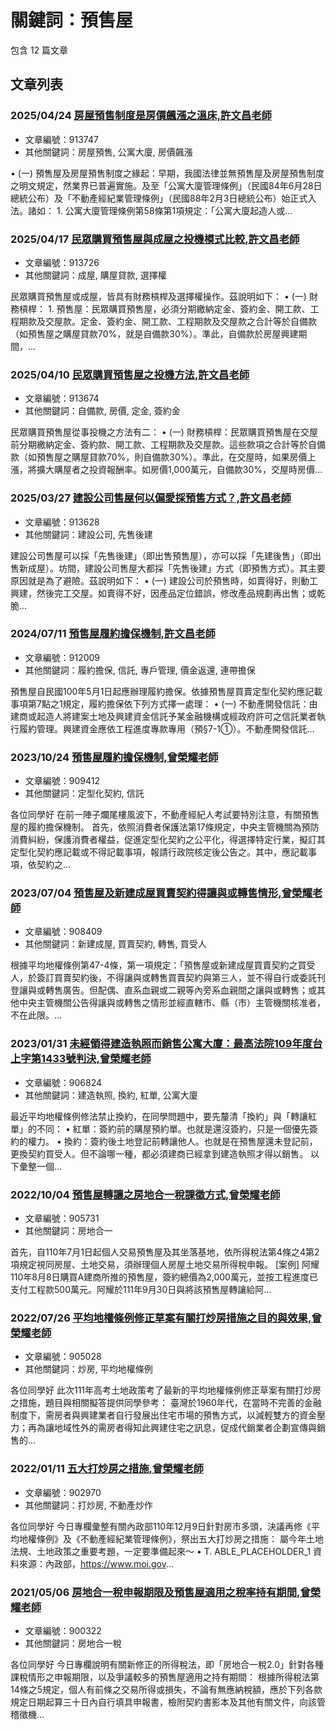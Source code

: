 # 關鍵詞：預售屋

包含 12 篇文章

## 文章列表

### 2025/04/24 [房屋預售制度是房價飆漲之溫床,許文昌老師](../../articles/913747_%E6%88%BF%E5%B1%8B%E9%A0%90%E5%94%AE%E5%88%B6%E5%BA%A6%E6%98%AF%E6%88%BF%E5%83%B9%E9%A3%86%E6%BC%B2%E4%B9%8B%E6%BA%AB%E5%BA%8A%2C%E8%A8%B1%E6%96%87%E6%98%8C%E8%80%81%E5%B8%AB.md)
- 文章編號：913747
- 其他關鍵詞：房屋預售, 公寓大廈, 房價飆漲

• (一) 預售屋及房屋預售制度之緣起：早期，我國法律並無預售屋及房屋預售制度之明文規定，然業界已普遍實施。及至「公寓大廈管理條例」（民國84年6月28日總統公布）及「不動產經紀業管理條例」（民國88年2月3日總統公布）始正式入法。諸如： 1. 公寓大廈管理條例第58條第1項規定：「公寓大廈起造人或...

### 2025/04/17 [民眾購買預售屋與成屋之投機模式比較,許文昌老師](../../articles/913726_%E6%B0%91%E7%9C%BE%E8%B3%BC%E8%B2%B7%E9%A0%90%E5%94%AE%E5%B1%8B%E8%88%87%E6%88%90%E5%B1%8B%E4%B9%8B%E6%8A%95%E6%A9%9F%E6%A8%A1%E5%BC%8F%E6%AF%94%E8%BC%83%2C%E8%A8%B1%E6%96%87%E6%98%8C%E8%80%81%E5%B8%AB.md)
- 文章編號：913726
- 其他關鍵詞：成屋, 購屋貸款, 選擇權

民眾購買預售屋或成屋，皆具有財務槓桿及選擇權操作。茲說明如下： • (一) 財務槓桿： 1. 預售屋：民眾購買預售屋，必須分期繳納定金、簽約金、開工款、工程期款及交屋款。定金、簽約金、開工款、工程期款及交屋款之合計等於自備款（如預售屋之購屋貸款70%，就是自備款30%）。準此，自備款於房屋興建期間，...

### 2025/04/10 [民眾購買預售屋之投機方法,許文昌老師](../../articles/913674_%E6%B0%91%E7%9C%BE%E8%B3%BC%E8%B2%B7%E9%A0%90%E5%94%AE%E5%B1%8B%E4%B9%8B%E6%8A%95%E6%A9%9F%E6%96%B9%E6%B3%95%2C%E8%A8%B1%E6%96%87%E6%98%8C%E8%80%81%E5%B8%AB.md)
- 文章編號：913674
- 其他關鍵詞：自備款, 房價, 定金, 簽約金

民眾購買預售屋從事投機之方法有二： • (一) 財務槓桿：民眾購買預售屋在交屋前分期繳納定金、簽約款、開工款、工程期款及交屋款。這些款項之合計等於自備款（如預售屋之購屋貸款70%，則自備款30%）。準此，在交屋時，如果房價上漲，將擴大購屋者之投資報酬率。如房價1,000萬元，自備款30%，交屋時房價...

### 2025/03/27 [建設公司售屋何以偏愛採預售方式？,許文昌老師](../../articles/913628_%E5%BB%BA%E8%A8%AD%E5%85%AC%E5%8F%B8%E5%94%AE%E5%B1%8B%E4%BD%95%E4%BB%A5%E5%81%8F%E6%84%9B%E6%8E%A1%E9%A0%90%E5%94%AE%E6%96%B9%E5%BC%8F%EF%BC%9F%2C%E8%A8%B1%E6%96%87%E6%98%8C%E8%80%81%E5%B8%AB.md)
- 文章編號：913628
- 其他關鍵詞：建設公司, 先售後建

建設公司售屋可以採「先售後建」（即出售預售屋），亦可以採「先建後售」（即出售新成屋）。坊間，建設公司售屋大都採「先售後建」方式（即預售方式）。其主要原因就是為了避險。茲說明如下： • (一) 建設公司於預售時，如賣得好，則動工興建，然後完工交屋。如賣得不好，因產品定位錯誤，修改產品規劃再出售；或乾脆...

### 2024/07/11 [預售屋履約擔保機制,許文昌老師](../../articles/912009_%E9%A0%90%E5%94%AE%E5%B1%8B%E5%B1%A5%E7%B4%84%E6%93%94%E4%BF%9D%E6%A9%9F%E5%88%B6%2C%E8%A8%B1%E6%96%87%E6%98%8C%E8%80%81%E5%B8%AB.md)
- 文章編號：912009
- 其他關鍵詞：履約擔保, 信託, 專戶管理, 價金返還, 連帶擔保

預售屋自民國100年5月1日起應辦理履約擔保。依據預售屋買賣定型化契約應記載事項第7點之1規定，履約擔保依下列方式擇一處理： • (一) 不動產開發信託：由建商或起造人將建案土地及興建資金信託予某金融機構或經政府許可之信託業者執行履約管理。興建資金應依工程進度專款專用（預§7-1①）。不動產開發信託...

### 2023/10/24 [預售屋履約擔保機制,曾榮耀老師](../../articles/909412_%E9%A0%90%E5%94%AE%E5%B1%8B%E5%B1%A5%E7%B4%84%E6%93%94%E4%BF%9D%E6%A9%9F%E5%88%B6%2C%E6%9B%BE%E6%A6%AE%E8%80%80%E8%80%81%E5%B8%AB.md)
- 文章編號：909412
- 其他關鍵詞：定型化契約, 信託

各位同學好 在前一陣子爛尾樓風波下，不動產經紀人考試要特別注意，有關預售屋的履約擔保機制。 首先，依照消費者保護法第17條規定，中央主管機關為預防消費糾紛，保護消費者權益，促進定型化契約之公平化，得選擇特定行業，擬訂其定型化契約應記載或不得記載事項，報請行政院核定後公告之。其中，應記載事項，依契約之...

### 2023/07/04 [預售屋及新建成屋買賣契約得讓與或轉售情形,曾榮耀老師](../../articles/908409_%E9%A0%90%E5%94%AE%E5%B1%8B%E5%8F%8A%E6%96%B0%E5%BB%BA%E6%88%90%E5%B1%8B%E8%B2%B7%E8%B3%A3%E5%A5%91%E7%B4%84%E5%BE%97%E8%AE%93%E8%88%87%E6%88%96%E8%BD%89%E5%94%AE%E6%83%85%E5%BD%A2%2C%E6%9B%BE%E6%A6%AE%E8%80%80%E8%80%81%E5%B8%AB.md)
- 文章編號：908409
- 其他關鍵詞：新建成屋, 買賣契約, 轉售, 買受人

根據平均地權條例第47-4條，第一項規定：「預售屋或新建成屋買賣契約之買受人，於簽訂買賣契約後，不得讓與或轉售買賣契約與第三人，並不得自行或委託刊登讓與或轉售廣告。但配偶、直系血親或二親等內旁系血親間之讓與或轉售；或其他中央主管機關公告得讓與或轉售之情形並經直轄市、縣（市）主管機關核准者，不在此限。...

### 2023/01/31 [未經領得建造執照而銷售公寓大廈：最高法院109年度台上字第1433號判決,曾榮耀老師](../../articles/906824_%E6%9C%AA%E7%B6%93%E9%A0%98%E5%BE%97%E5%BB%BA%E9%80%A0%E5%9F%B7%E7%85%A7%E8%80%8C%E9%8A%B7%E5%94%AE%E5%85%AC%E5%AF%93%E5%A4%A7%E5%BB%88%EF%BC%9A%E6%9C%80%E9%AB%98%E6%B3%95%E9%99%A2109%E5%B9%B4%E5%BA%A6%E5%8F%B0%E4%B8%8A%E5%AD%97%E7%AC%AC1433%E8%99%9F%E5%88%A4%E6%B1%BA%2C%E6%9B%BE%E6%A6%AE%E8%80%80%E8%80%81%E5%B8%AB.md)
- 文章編號：906824
- 其他關鍵詞：建造執照, 換約, 紅單, 公寓大廈

最近平均地權條例修法禁止換約，在同學問題中，要先釐清「換約」與「轉讓紅單」的不同： • 紅單：簽約前的購屋預約單。也就是還沒簽約，只是一個優先簽約的權力。 • 換約：簽約後土地登記前轉讓他人。也就是在預售屋還未登記前，更換契約買受人。但不論哪一種，都必須建商已經拿到建造執照才得以銷售。 以下彙整一個...

### 2022/10/04 [預售屋轉讓之房地合一稅課徵方式,曾榮耀老師](../../articles/905731_%E9%A0%90%E5%94%AE%E5%B1%8B%E8%BD%89%E8%AE%93%E4%B9%8B%E6%88%BF%E5%9C%B0%E5%90%88%E4%B8%80%E7%A8%85%E8%AA%B2%E5%BE%B5%E6%96%B9%E5%BC%8F%2C%E6%9B%BE%E6%A6%AE%E8%80%80%E8%80%81%E5%B8%AB.md)
- 文章編號：905731
- 其他關鍵詞：房地合一

首先，自110年7月1日起個人交易預售屋及其坐落基地，依所得稅法第4條之4第2項規定視同房屋、土地交易，須辦理個人房屋土地交易所得稅申報。 [案例] 阿耀110年8月8日購買A建商所推的預售屋，簽約總價為2,000萬元，並按工程進度已支付工程款500萬元。阿耀於111年9月30日與將該預售屋轉讓給阿...

### 2022/07/26 [平均地權條例修正草案有關打炒房措施之目的與效果,曾榮耀老師](../../articles/905028_%E5%B9%B3%E5%9D%87%E5%9C%B0%E6%AC%8A%E6%A2%9D%E4%BE%8B%E4%BF%AE%E6%AD%A3%E8%8D%89%E6%A1%88%E6%9C%89%E9%97%9C%E6%89%93%E7%82%92%E6%88%BF%E6%8E%AA%E6%96%BD%E4%B9%8B%E7%9B%AE%E7%9A%84%E8%88%87%E6%95%88%E6%9E%9C%2C%E6%9B%BE%E6%A6%AE%E8%80%80%E8%80%81%E5%B8%AB.md)
- 文章編號：905028
- 其他關鍵詞：炒房, 平均地權條例

各位同學好 此次111年高考土地政策考了最新的平均地權條例修正草案有關打炒房之措施，題目與相關擬答提供同學參考： 臺灣於1960年代，在當時不完善的金融制度下，需房者與興建業者自行發展出住宅市場的預售方式，以減輕雙方的資金壓力；再為讓地域性外的需房者得知此興建住宅之訊息，促成代銷業者企劃宣傳與銷售的...

### 2022/01/11 [五大打炒房之措施,曾榮耀老師](../../articles/902970_%E4%BA%94%E5%A4%A7%E6%89%93%E7%82%92%E6%88%BF%E4%B9%8B%E6%8E%AA%E6%96%BD%2C%E6%9B%BE%E6%A6%AE%E8%80%80%E8%80%81%E5%B8%AB.md)
- 文章編號：902970
- 其他關鍵詞：打炒房, 不動產炒作

各位同學好 今日專欄彙整有關內政部110年12月9日針對房市多頭，決議再修《平均地權條例》及《不動產經紀業管理條例》，祭出五大打炒房之措施： 屬今年土地法規、土地政策之重要考題，一定要準備起來～ • T. ABLE_PLACEHOLDER_1 資料來源：內政部，https://www.moi.gov...

### 2021/05/06 [房地合一稅申報期限及預售屋適用之稅率持有期間,曾榮耀老師](../../articles/900322_%E6%88%BF%E5%9C%B0%E5%90%88%E4%B8%80%E7%A8%85%E7%94%B3%E5%A0%B1%E6%9C%9F%E9%99%90%E5%8F%8A%E9%A0%90%E5%94%AE%E5%B1%8B%E9%81%A9%E7%94%A8%E4%B9%8B%E7%A8%85%E7%8E%87%E6%8C%81%E6%9C%89%E6%9C%9F%E9%96%93%2C%E6%9B%BE%E6%A6%AE%E8%80%80%E8%80%81%E5%B8%AB.md)
- 文章編號：900322
- 其他關鍵詞：房地合一稅

各位同學好 今日專欄說明有關新修正的所得稅法，即「房地合一稅2.0」針對各種課稅情形之申報期限，以及爭議較多的預售屋適用之持有期間： 根據所得稅法第14條之5規定，個人有前條之交易所得或損失，不論有無應納稅額，應於下列各款規定日期起算三十日內自行填具申報書，檢附契約書影本及其他有關文件，向該管稽徵機...
